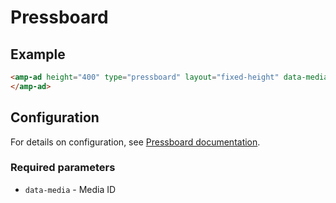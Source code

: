 # Pressboard

## Example

```html
<amp-ad height="400" type="pressboard" layout="fixed-height" data-media="5">
</amp-ad>
```

## Configuration

For details on configuration, see [Pressboard documentation](https://help.pressboardmedia.com/implementing-google-amp).

### Required parameters

-   `data-media` - Media ID
